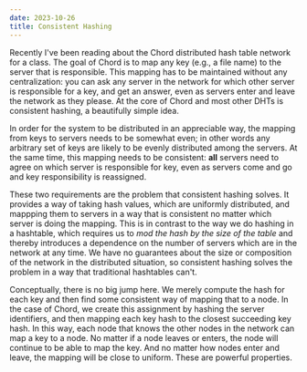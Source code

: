 ```yaml
---
date: 2023-10-26
title: Consistent Hashing
---
```

Recently I've been reading about the Chord distributed hash table network for a class. The goal of Chord is to map any key (e.g., a file name) to the server that is responsible. This mapping has to be maintained without any centralization: you can ask any server in the network for which other server is responsible for a key, and get an answer, even as servers enter and leave the network as they please. At the core of Chord and most other DHTs is consistent hashing, a beautifully simple idea.

In order for the system to be distributed in an appreciable way, the mapping from keys to servers needs to be somewhat even; in other words any arbitrary set of keys are likely to be evenly distributed among the servers. At the same time, this mapping needs to be consistent: **all** servers need to agree on which server is responsible for key, even as servers come and go and key responsibility is reassigned. 

These two requirements are the problem that consistent hashing solves. It provides a way of taking hash values, which are uniformly distributed, and mappping them to servers in a way that is consistent no matter which server is doing the mapping. This is in contrast to the way we do hashing in a hashtable, which requires us to *mod the hash by the size of the table* and thereby introduces a dependence on the number of servers which are in the network at any time. We have no guarantees about the size or composition of the network in the distributed situation, so consistent hashing solves the problem in a way that traditional hashtables can't.  

Conceptually, there is no big jump here. We merely compute the hash for each key and then find some consistent way of mapping that to a node. In the case of Chord, we create this assignment by hashing the server identifiers, and then mapping each key hash to the closest succeeding key hash. In this way, each node that knows the other nodes in the network can map a key to a node. No matter if a node leaves or enters, the node will continue to be able to map the key. And no matter how nodes enter and leave, the mapping will be close to uniform. These are powerful properties.
